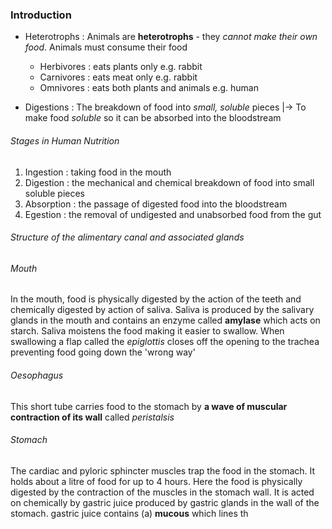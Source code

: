 ### Introduction
- Heterotrophs : Animals are __heterotrophs__ - they *cannot make their own food*. Animals must consume their food
	- Herbivores : eats plants only e.g. rabbit
	- Carnivores : eats meat only e.g. rabbit
	- Omnivores : eats both plants and animals e.g. human

- Digestions : The breakdown of food into *small, soluble* pieces
	|-> To make food *soluble* so it can be absorbed into the bloodstream

 ###### Stages in Human Nutrition
1. Ingestion : taking food in the mouth
2. Digestion : the mechanical and chemical breakdown of food into small soluble pieces
3. Absorption : the passage of digested food into the bloodstream
4. Egestion : the removal of undigested and unabsorbed food from the gut

###### Structure of the alimentary canal and associated glands

###### Mouth
In the mouth, food is physically digested by the action of the teeth and chemically digested by action of saliva. Saliva is produced by the salivary glands in the mouth and contains an enzyme called **amylase** which acts on starch. Saliva moistens the food making it easier to swallow. When swallowing a flap called the *epiglottis* closes off the opening to the trachea preventing food going down the 'wrong way'

###### Oesophagus
This short tube carries food to the stomach by **a wave of muscular contraction of its wall** called *peristalsis* 

###### Stomach
The cardiac and pyloric sphincter muscles trap the food in the stomach. It holds about a litre of food for up to 4 hours. Here the food is physically digested by the contraction of the muscles in the stomach wall. It is acted on chemically by gastric juice produced by gastric glands in the wall of the stomach. gastric juice contains (a) **mucous** which lines th